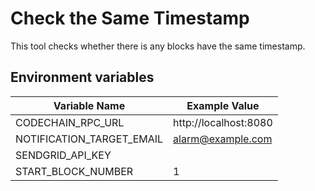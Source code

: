 Check the Same Timestamp
=========================

This tool checks whether there is any blocks have the same timestamp.

Environment variables
---------------------

| Variable Name             | Example Value         |
| ------------------------- | --------------------- |
| CODECHAIN_RPC_URL         | http://localhost:8080 |
| NOTIFICATION_TARGET_EMAIL | alarm@example.com     |
| SENDGRID_API_KEY          |                       |
| START_BLOCK_NUMBER        | 1                     |
